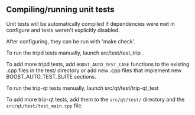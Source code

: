 Compiling/running unit tests
------------------------------------

Unit tests will be automatically compiled if dependencies were met in configure
and tests weren't explicitly disabled.

After configuring, they can be run with 'make check'.

To run the tripd tests manually, launch src/test/test_trip .

To add more tripd tests, add `BOOST_AUTO_TEST_CASE` functions to the existing
.cpp files in the test/ directory or add new .cpp files that
implement new BOOST_AUTO_TEST_SUITE sections.

To run the trip-qt tests manually, launch src/qt/test/trip-qt_test

To add more trip-qt tests, add them to the `src/qt/test/` directory and
the `src/qt/test/test_main.cpp` file.
